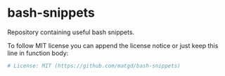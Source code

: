 # bash-snippets
Repository containing useful bash snippets.

To follow MIT license you can append the license notice or just keep this line in function body:
```bash
# License: MIT (https://github.com/matgd/bash-snippets)
```
